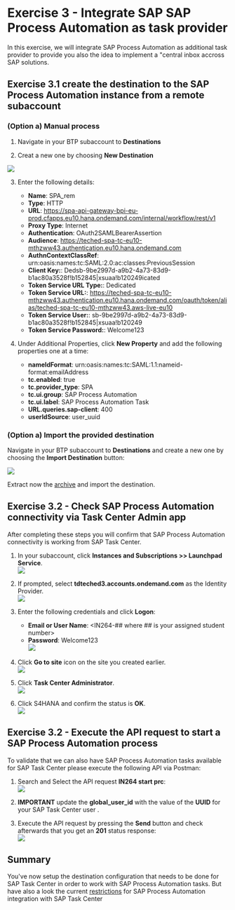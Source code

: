 # Exercise 3 - Integrate SAP SAP Process Automation as task provider

In this exercise, we will integrate SAP Process Automation as additional task provider to provide you also the idea to implement a "central inbox accross SAP solutions.

## Exercise 3.1 create the destination to the SAP Process Automation instance from a remote subaccount

### (Option a) Manual process
1. Navigate in your BTP subaccount to **Destinations**

2. Creat a new one by choosing **New Destination**

![](/exercises/ex3/images/new_dest.png)

3. Enter the following details:
    * __Name__: SPA_rem
    * __Type__: HTTP
    * __URL__: https://spa-api-gateway-bpi-eu-prod.cfapps.eu10.hana.ondemand.com/internal/workflow/rest/v1
    * __Proxy Type__: Internet
    * __Authentication__: OAuth2SAMLBearerAssertion
    * __Audience__: https://teched-spa-tc-eu10-mthzww43.authentication.eu10.hana.ondemand.com
    * __AuthnContextClassRef__: urn:oasis:names:tc:SAML:2.0:ac:classes:PreviousSession
    * __Client Key:__: Dedsb-9be2997d-a9b2-4a73-83d9-b1ac80a3528f!b152845|xsuaa!b120249icated
    * __Token Service URL Type:__: Dedicated
    * __Token Service URL:__: https://teched-spa-tc-eu10-mthzww43.authentication.eu10.hana.ondemand.com/oauth/token/alias/teched-spa-tc-eu10-mthzww43.aws-live-eu10
    * __Token Service User:__: sb-9be2997d-a9b2-4a73-83d9-b1ac80a3528f!b152845|xsuaa!b120249
    * __Token Service Password:__: Welcome123
   
 4. Under Additional Properties, click **New Property** and add the following properties one at a time:
    * __nameIdFormat__: urn:oasis:names:tc:SAML:1.1:nameid-format:emailAddress
    * __tc.enabled__: true
    * __tc.provider_type__: SPA
    * __tc.ui.group__: SAP Process Automation
    * __tc.ui.label__: SAP Process Automation Task
    * __URL.queries.sap-client__: 400
    * __userIdSource__: user_uuid

### (Option a) Import the provided destination
Navigate in your BTP subaccount to **Destinations** and create a new one by choosing the **Import Destination** button:

![](/exercises/ex3/images/destination.png)

Extract now the [archive](/exercises/ex3/SPA_remote_Destination.zip) and import the destination.

## Exercise 3.2 - Check SAP Process Automation connectivity via Task Center Admin app

After completing these steps you will confirm that SAP Process Automation connectivity is working from SAP Task Center.

1.	In your subaccount, click **Instances and Subscriptions >> Launchpad Service**.
<br>![](/exercises/ex3/images/lp_subscr.png)

2. If prompted, select **tdteched3.accounts.ondemand.com** as the Identity Provider.
<br>![](/exercises/ex3/images/auth_custom_ias.png)

3. Enter the following credentials and click **Logon**:
   * __Email or User Name__: &lt;IN264-## where ## is your assigned student number&gt;
   * __Password__: Welcome123
 <br>![](/exercises/ex3/images/logon.png)
 
4. Click **Go to site** icon on the site you created earlier.
<br>![](/exercises/ex3/images/execute_lp_site.png)

5. Click **Task Center Administrator**.
<br>![](/exercises/ex3/images/admin_app.png)

6. Click S4HANA and confirm the status is **OK**.
<br>![](/exercises/ex3/images/spa_admin_app_success.png)

## Exercise 3.2 - Execute the API request to start a SAP Process Automation process

To validate that we can also have SAP Process Automation tasks available for SAP Task Center please execute the following API via Postman:

1. Search and Select the API request **IN264 start prc**:
<br>![](/exercises/ex3/images/postman.png)

2. **IMPORTANT** update the **global_user_id** with the value of the **UUID** for your SAP Task Center user .

3. Execute the API request by pressing the **Send** button and check afterwards that you get an **201** status response:
<br>![](/exercises/ex3/images/201.png)

## Summary

You've now setup the destination configuration that needs to be done for SAP Task Center in order to work with SAP Process Automation tasks.
But have also a look the current [restrictions](https://help.sap.com/docs/PROCESS_AUTOMATION/a331c4ef0a9d48a89c779fd449c022e7/9c5114089f8445eea223a19604f79b5c.html?locale=en-US) for SAP Process Automation integration with SAP Task Center
